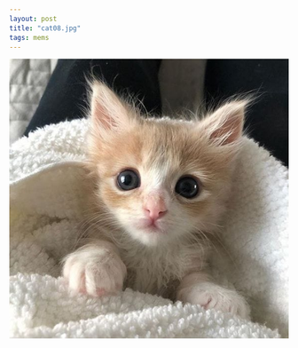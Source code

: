 ```yaml
---
layout: post
title: "cat08.jpg"
tags: mems
---
```


![Alt text](/assets/img/mems/cats/08.jpg "a title")